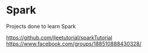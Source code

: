 # Spark
Projects done to learn Spark

https://github.com/jleetutorial/sparkTutorial
https://www.facebook.com/groups/188510888430328/
